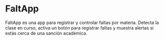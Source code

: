 # FaltApp
FaltApp es una app para registrar y controlar faltas por materia. Detecta la clase en curso, activa un botón para registrar faltas y muestra alertas si estás cerca de una sanción académica.
